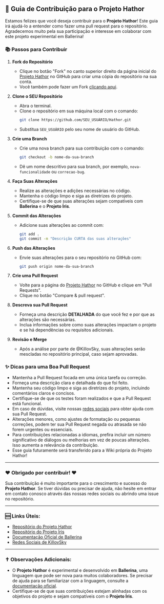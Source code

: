 ## 🚀 Guia de Contribuição para o Projeto Hathor

Estamos felizes que você deseja contribuir para o **Projeto Hathor**! Este guia irá ajudá-lo a entender como fazer uma pull request para o repositório. Agradecemos muito pela sua participação e interesse em colaborar com este projeto experimental em Ballerina!

### 📚 Passos para Contribuir

1. **Fork do Repositório**
   - Clique no botão "Fork" no canto superior direito da página inicial do [Projeto Hathor](https://github.com/KillovSky/Hathor) no GitHub para criar uma cópia do repositório na sua conta.
   - Você também pode fazer um Fork [clicando aqui](https://github.com/KillovSky/Hathor/fork).

2. **Clone o SEU Repositório**
   - Abra o terminal.
   - Clone o repositório em sua máquina local com o comando:
     ```bash
     git clone https://github.com/SEU_USUÁRIO/Hathor.git
     ```
   - Substitua `SEU_USUÁRIO` pelo seu nome de usuário do GitHub.

3. **Crie uma Branch**
   - Crie uma nova branch para sua contribuição com o comando:
     ```bash
     git checkout -b nome-da-sua-branch
     ```
   - Dê um nome descritivo para sua branch, por exemplo, `nova-funcionalidade` ou `correcao-bug`.

4. **Faça Suas Alterações**
   - Realize as alterações e adições necessárias no código.
   - Mantenha o código limpo e siga as diretrizes do projeto.
   - Certifique-se de que suas alterações sejam compatíveis com **Ballerina** e o **Projeto Íris**.

5. **Commit das Alterações**
   - Adicione suas alterações ao commit com:
     ```bash
     git add .
     git commit -m "Descrição CURTA das suas alterações"
     ```

6. **Push das Alterações**
   - Envie suas alterações para o seu repositório no GitHub com:
     ```bash
     git push origin nome-da-sua-branch
     ```

7. **Crie uma Pull Request**
   - Volte para a página do [Projeto Hathor](https://github.com/KillovSky/Hathor) no GitHub e clique em "Pull Requests".
   - Clique no botão "Compare & pull request".

8. **Descreva sua Pull Request**
   - Forneça uma descrição **DETALHADA** do que você fez e por que as alterações são necessárias.
   - Inclua informações sobre como suas alterações impactam o projeto e se há dependências ou requisitos adicionais.

9. **Revisão e Merge**
   - Após a análise por parte de @KillovSky, suas alterações serão mescladas no repositório principal, caso sejam aprovadas.

### ✨ Dicas para uma Boa Pull Request

- Mantenha a Pull Request focada em uma única tarefa ou correção.
- Forneça uma descrição clara e detalhada do que foi feito.
- Mantenha seu código limpo e siga as diretrizes do projeto, incluindo comentários claros e concisos.
- Certifique-se de que os testes foram realizados e que a Pull Request está funcional.
- Em caso de dúvidas, visite nossas [redes sociais](https://linktr.ee/killovsky) para obter ajuda com sua Pull Request.
- Alterações menores, como ajustes de formatação ou pequenas correções, podem ter sua Pull Request negada ou atrasada se não forem urgentes ou essenciais.
- Para contribuições relacionadas a idiomas, prefira incluir um número significativo de diálogos ou melhorias em vez de poucas alterações. Isso aumenta a relevância da contribuição.
- Esse guia futuramente será transferido para a Wiki própria do Projeto Hathor!

---

### ❤️ Obrigado por contribuir! ❤️

Sua contribuição é muito importante para o crescimento e sucesso do **Projeto Hathor**. Se tiver dúvidas ou precisar de ajuda, não hesite em entrar em contato conosco através das nossas redes sociais ou abrindo uma issue no repositório.

---

### 🆘 Links Úteis:
- [Repositório do Projeto Hathor](https://github.com/KillovSky/Hathor)
- [Repositório do Projeto Íris](https://github.com/KillovSky/Iris)
- [Documentação Oficial de Ballerina](https://ballerina.io/learn/)
- [Redes Sociais de KillovSky](https://linktr.ee/killovsky)

---

### ✝️ Observações Adicionais:
- O **Projeto Hathor** é experimental e desenvolvido em **Ballerina**, uma linguagem que pode ser nova para muitos colaboradores. Se precisar de ajuda para se familiarizar com a linguagem, consulte a [documentação oficial](https://ballerina.io/learn/).
- Certifique-se de que suas contribuições estejam alinhadas com os objetivos do projeto e sejam compatíveis com o **Projeto Íris**.